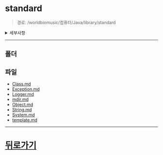 # standard
> 경로: /worldbiomusic/컴퓨터/Java/library/standard
<details>
<summary>세부사항</summary>

- 폴더: 0
- 파일: 8
</details>

---


## 폴더

## 파일
- [Class.md](./Class.md)
- [Exception.md](./Exception.md)
- [Logger.md](./Logger.md)
- [mdir.md](./mdir.md)
- [Object.md](./Object.md)
- [String.md](./String.md)
- [System.md](./System.md)
- [template.md](./template.md)
---
# [뒤로가기](../mdir.md)
